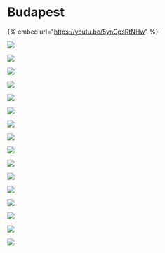 # Budapest

{% embed url="https://youtu.be/5ynGpsRtNHw" %}

![](https://istvs2017.hu/wp-content/uploads/photos/thumbs/budapest\_01.jpg)

[![](https://istvs2017.hu/wp-content/uploads/photos/thumbs/budapest\_04.jpg)](https://istvs2017.hu/wp-content/uploads/photos/budapest\_04.jpg)

[![](https://istvs2017.hu/wp-content/uploads/photos/thumbs/budapest\_05.jpg)](https://istvs2017.hu/wp-content/uploads/photos/budapest\_05.jpg)

[![](https://istvs2017.hu/wp-content/uploads/photos/thumbs/budapest\_06.jpg)](https://istvs2017.hu/wp-content/uploads/photos/budapest\_06.jpg)

[![](https://istvs2017.hu/wp-content/uploads/photos/thumbs/budapest\_07.jpg)](https://istvs2017.hu/wp-content/uploads/photos/budapest\_07.jpg)

[![](https://istvs2017.hu/wp-content/uploads/photos/thumbs/budapest\_08.jpg)](https://istvs2017.hu/wp-content/uploads/photos/budapest\_08.jpg)

[![](https://istvs2017.hu/wp-content/uploads/photos/thumbs/budapest\_09.jpg)](https://istvs2017.hu/wp-content/uploads/photos/budapest\_09.jpg)

![](https://istvs2017.hu/wp-content/uploads/photos/thumbs/budapest\_02.jpg)

![](https://istvs2017.hu/wp-content/uploads/photos/thumbs/budapest\_03.jpg)

[![](https://istvs2017.hu/wp-content/uploads/photos/thumbs/budapest\_10.jpg)](https://istvs2017.hu/wp-content/uploads/photos/budapest\_10.jpg)

[![](https://istvs2017.hu/wp-content/uploads/photos/thumbs/budapest\_11.jpg)](https://istvs2017.hu/wp-content/uploads/photos/budapest\_11.jpg)

[![](https://istvs2017.hu/wp-content/uploads/photos/thumbs/budapest\_12.jpg)](https://istvs2017.hu/wp-content/uploads/photos/budapest\_12.jpg)

[![](https://istvs2017.hu/wp-content/uploads/photos/thumbs/budapest\_13.jpg)](https://istvs2017.hu/wp-content/uploads/photos/budapest\_13.jpg)

[![](https://istvs2017.hu/wp-content/uploads/photos/thumbs/budapest\_14.jpg)](https://istvs2017.hu/wp-content/uploads/photos/budapest\_14.jpg)

[![](https://istvs2017.hu/wp-content/uploads/photos/thumbs/budapest\_15.jpg)](https://istvs2017.hu/wp-content/uploads/photos/budapest\_15.jpg)

[![](https://istvs2017.hu/wp-content/uploads/photos/thumbs/budapest\_16.jpg)](https://istvs2017.hu/wp-content/uploads/photos/budapest\_16.jpg)
